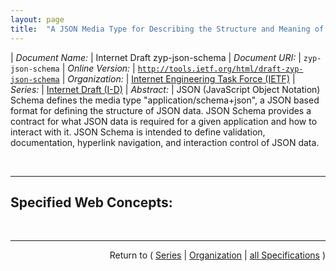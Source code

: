 ```yaml
---
layout: page
title:  "A JSON Media Type for Describing the Structure and Meaning of JSON Documents"
---
```


| *Document Name:* | Internet Draft zyp-json-schema
| *Document URI:* | `zyp-json-schema`
| *Online Version:* | [`http://tools.ietf.org/html/draft-zyp-json-schema`](http://tools.ietf.org/html/draft-zyp-json-schema)
| *Organization:* | [Internet Engineering Task Force (IETF)](..  "List of specification series by this organization")
| *Series:* | [Internet Draft (I-D)](.  "List of specifications in this series")
| *Abstract:* | JSON (JavaScript Object Notation) Schema defines the media type "application/schema+json", a JSON based format for defining the structure of JSON data. JSON Schema provides a contract for what JSON data is required for a given application and how to interact with it. JSON Schema is intended to define validation, documentation, hyperlink navigation, and interaction control of JSON data.

<br/>
<hr/>

## Specified Web Concepts:



<br/>
<hr/>

<p style="text-align: right">Return to ( <a href="./">Series</a> | <a href="../">Organization</a> | <a href="../../">all Specifications</a> )</p>
